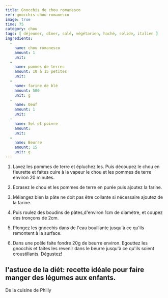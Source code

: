 ```yaml
---
title: Gnocchis de chou romanesco 
ref: gnocchis-chou-romanesco
image: true
time: 75
category: chou
tags: [ déjeuner, dîner, salé, végétarien, haché, solide, italien ]
ingredients:
  -
    name: chou romanesco
    amount: 1 
    unit: 
  -
    name: pommes de terres
    amount: 10 à 15 petites
    unit:
  -
    name: farine de blé 
    amount: 500
    unit: g
  -
    name: Oeuf
    amount: 1
    unit:
  -
    name: Sel et poivre
    amount: 
    unit: 
  -
    name: Beurre 
    amount: 15
    unit: g
---
```



1. Lavez les pommes de terre et épluchez les. Puis découpez le chou en fleurette et faites cuire à la vapeur le chou et les pommes de terre environ 20 minutes.
2. Ecrasez le chou et les pommes de terre en purée puis ajoutez la farine.

3. Mélangez bien la pâte ne doit pas être collante si nécessaire ajoutez de la farine.  

4. Puis roulez des boudins de pâtes,d'environ 1cm de diamètre, et coupez des tronçons de 2cm.

5. Plongez les gnocchis dans de l'eau bouillante jusqu'à ce qu'ils remontent à la surface.

6. Dans une poêle faite fondre 20g de beurre environ. Egouttez les gnocchis et faites les revenir dans le beurre jusqu'à ce qu'ils soient croustillants.
Dégustez!

l'astuce de la diét: recette idéale pour faire manger des légumes aux enfants.
---

De la cuisine de Philly
